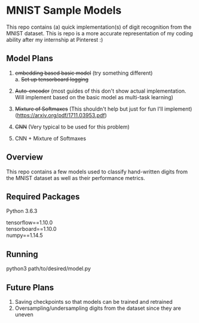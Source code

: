 # MNIST Sample Models

This repo contains (a) quick implementation(s) of digit recognition from the MNIST dataset.
This is repo is a more accurate representation of my coding ability after my internship at Pinterest :)

## Model Plans
1. ~~embedding based basic model~~ (try something different) <br/>
 a. ~~Set up tensorboard logging~~
 
2. ~~Auto-encoder~~ (most guides of this don't show actual implementation. Will implement based on the basic model as
multi-task learning)

3. ~~Mixture of Softmaxes~~ (This shouldn't help but just for fun I'll implement) <br/>
    (https://arxiv.org/pdf/1711.03953.pdf)
    
4. ~~CNN~~ (Very typical to be used for this problem)

5. CNN + Mixture of Softmaxes


## Overview
This repo contains a few models used to classify hand-written digits from the MNIST dataset as well as their performance
metrics. 

## Required Packages
Python 3.6.3

tensorflow==1.10.0 <br/>
tensorboard==1.10.0 <br/>
numpy==1.14.5

## Running
python3 path/to/desired/model.py

## Future Plans
1. Saving checkpoints so that models can be trained and retrained
2. Oversampling/undersampling digits from the dataset since they are uneven